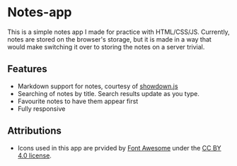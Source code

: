 # Notes-app
This is a simple notes app I made for practice with HTML/CSS/JS. Currently, notes are stored on the browser's storage, but it is made in a way that would make switching it over to storing the notes on a server trivial.

## Features
- Markdown support for notes, courtesy of [showdown.js](https://github.com/showdownjs/showdown)
- Searching of notes by title. Search results update as you type.
- Favourite notes to have them appear first
- Fully responsive

## Attributions
- Icons used in this app are prvided by [Font Awesome](https://fontawesome.com/license/free) under the [CC BY 4.0 license](https://creativecommons.org/licenses/by/4.0/).